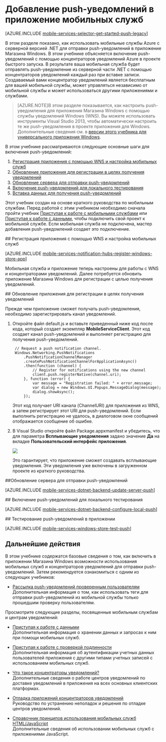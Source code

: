 ﻿<properties 
	pageTitle="Приступая к работе с push-уведомлениями (Магазин Windows) | Центр мобильных разработок" 
	description="Узнайте, как использовать мобильные службы и центры уведомлений среды выполнения .NET Azure для отправки push-уведомлений в приложение JavaScript Магазина Windows." 
	services="mobile-services, notification-hubs" 
	documentationCenter="windows" 
	authors="wesmc7777" 
	manager="dwrede" 
	editor=""/>

<tags 
	ms.service="mobile-services" 
	ms.workload="mobile" 
	ms.tgt_pltfrm="mobile-windows-store" 
	ms.devlang="javascript" 
	ms.topic="article" 
	ms.date="09/27/2014" 
	ms.author="wesmc"/>


# Добавление push-уведомлений в приложение мобильных служб

[AZURE.INCLUDE [mobile-services-selector-get-started-push-legacy](../includes/mobile-services-selector-get-started-push-legacy.md)]

В этом разделе показано, как использовать мобильные службы Azure с серверной версией .NET для отправки push-уведомлений в приложение Магазина Windows. В этом учебнике объясняется включение push-уведомлений с помощью концентраторов уведомлений Azure в проекте быстрого запуска. В результате ваша мобильная служба будет отправлять push-уведомление из серверной части .NET с помощью концентраторов уведомлений каждый раз при вставке записи. Создаваемый вами концентратор уведомлений является бесплатным для вашей мобильной службы, может управляться независимо от мобильной службы и может использоваться другими приложениями и службами.

>[AZURE.NOTE]В этом разделе показывается, как настроить push-уведомления для приложения Магазина Windows с помощью службы уведомлений Windows (WNS). Вы можете использовать инструменты Visual Studio 2013, чтобы автоматически настроить те же push-уведомления в проекте приложения для Windows. Дополнительные сведения см. в [версии этого учебника для универсального приложения Windows](/ru-ru/documentation/articles/mobile-services-dotnet-backend-windows-universal-javascript-get-started-push).

В этом учебнике рассматриваются следующие основные шаги для включения push-уведомлений:

1. [Регистрация приложения с помощью WNS и настройка мобильных служб](#register)
2. [Обновление приложения для регистрации в целях получения уведомлений](#update-app)
3. [Обновление сервера для отправки push-уведомлений](#update-server)
4. [Включение push-уведомлений для локального тестирования](#local-testing)
5. [Вставка данных для получения push-уведомлений](#test)

Этот учебник создан на основе краткого руководства по мобильным службам. Перед работой с этим учебником необходимо сначала пройти учебник [Приступая к работе с мобильными службами] или [Приступая к работе с данными], чтобы подключить свой проект к мобильной службе. Если мобильная служба не подключена, мастер добавления push-уведомлений создает это подключение. 

##<a id="register"></a> Регистрация приложения с помощью WNS и настройка мобильных служб

[AZURE.INCLUDE [mobile-services-notification-hubs-register-windows-store-app](../includes/mobile-services-notification-hubs-register-windows-store-app.md)]

Мобильная служба и приложение теперь настроены для работы с WNS и концентраторами уведомлений. Далее потребуется обновить приложение Магазина Windows для регистрации с целью получения уведомлений.

##<a id="update-app"></a> Обновление приложения для регистрации в целях получения уведомлений

Прежде чем приложение сможет получать push-уведомления, необходимо зарегистрировать канал уведомлений.

1. Откройте файл default.js и вставьте приведенный ниже код после кода, который создает экземпляр **MobileServiceClient**. Этот код создает канал push-уведомлений и выполняет регистрацию для получения push-уведомлений.

        // Request a push notification channel.
        Windows.Networking.PushNotifications
            .PushNotificationChannelManager
            .createPushNotificationChannelForApplicationAsync()
            .then(function (channel) {
                // Register for notifications using the new channel
                client.push.registerNative(channel.uri);
            }, function (error) {
                var message = "Registration failed: " + error.message;
                var dialog = new Windows.UI.Popups.MessageDialog(message);
                dialog.showAsync();
            });

    Этот код получает URI канала (ChannelURI) для приложения из WNS, а затем регистрирует этот URI для push-уведомлений. Если выполнить регистрацию не удалось, в диалоговом окне сообщений отображается сообщение об ошибке.

2. В Visual Studio откройте файл Package.appxmanifest и убедитесь, что для параметра **Всплывающие уведомления** задано значение **Да** на вкладке **Пользовательский интерфейс приложения**.

   	![][1]

   	Это гарантирует, что приложение сможет создавать всплывающие уведомления. Эти уведомления уже включены в загруженном проекте из краткого руководства.

##<a id="update-server"></a>Обновление сервера для отправки push-уведомлений


[AZURE.INCLUDE [mobile-services-dotnet-backend-update-server-push](../includes/mobile-services-dotnet-backend-update-server-push.md)]

##<a id="local-testing"></a> Включение push-уведомлений для локального тестирования

[AZURE.INCLUDE [mobile-services-dotnet-backend-configure-local-push](../includes/mobile-services-dotnet-backend-configure-local-push.md)]

##<a id="test"></a> Тестирование push-уведомлений в приложении

[AZURE.INCLUDE [mobile-services-windows-store-test-push](../includes/mobile-services-windows-store-test-push.md)]

## <a name="next-steps"> </a>Дальнейшие действия

В этом учебнике содержатся базовые сведения о том, как включить в приложении Магазина Windows возможности использования мобильных служб и концентраторов уведомлений для отправки push-уведомлений. Затем рекомендуется ознакомиться с одним из следующих учебников:

+ [Рассылка push-уведомлений проверенным пользователям]
	<br/>Дополнительная информация о том, как использовать теги для отправки push-уведомлений из мобильной службы только прошедшим проверку пользователям.

Просмотрите следующие разделы, посвященные мобильным службам и центрам уведомлений:

* [Приступая к работе с данными]
  <br/>Дополнительная информация о хранении данных и запросах к ним при помощи мобильных служб.

* [Приступая к работе с проверкой подлинности]
  <br/>Дополнительная информация об аутентификации учетных данных пользователей приложения с другими типами учетных записей с использованием мобильных служб.

* [Что такое концентраторы уведомлений?]
  <br/>Дополнительные сведения о работе центров уведомлений по доставке уведомлений в приложения на всех основных клиентских платформах.

* [Отладка приложений концентраторов уведомлений](http://go.microsoft.com/fwlink/p/?linkid=386630)
  </br>Руководство по устранению неполадок и решения по отладке центров уведомлений. 

* [Справочник принципов использования мобильных служб HTML/JavaScript]
  <br/>Дополнительные сведения об использовании мобильных служб с приложениями JavaScript.

<!-- Anchors. -->

<!-- Images. -->

[1]: ./media/mobile-services-dotnet-backend-windows-store-javascript-get-started-push/enable-toast.png
[2]: ./media/mobile-services-dotnet-backend-windows-store-javascript-get-started-push/mobile-quickstart-push1.png
[3]: ./media/mobile-services-dotnet-backend-windows-store-javascript-get-started-push/mobile-quickstart-push2.png


<!-- URLs. -->
[Отправка страницы приложения]: http://go.microsoft.com/fwlink/p/?LinkID=266582
[Мои приложения]: http://go.microsoft.com/fwlink/p/?LinkId=262039
[Live SDK для Windows]: http://go.microsoft.com/fwlink/p/?LinkId=262253
[Приступая к работе с мобильными службами]: /ru-ru/documentation/articles/mobile-services-dotnet-backend-windows-store-javascript-get-started
[Приступая к работе с данными]: /ru-ru/documentation/articles/mobile-services-dotnet-backend-windows-store-javascript-get-started-data
[Приступая к работе с проверкой подлинности]: /ru-ru/documentation/articles/mobile-services-dotnet-backend-windows-store-javascript-get-started-users

[Рассылка push-уведомлений проверенным пользователям]: /ru-ru/documentation/articles/mobile-services-dotnet-backend-windows-store-javascript-push-notifications-app-users/

[Что такое концентраторы уведомлений?]: /ru-ru/documentation/articles/notification-hubs-overview/

[Справочник принципов использования мобильных служб HTML/JavaScript]: /ru-ru/documentation/articles/mobile-services-html-how-to-use-client-library



<!--HONumber=42-->
